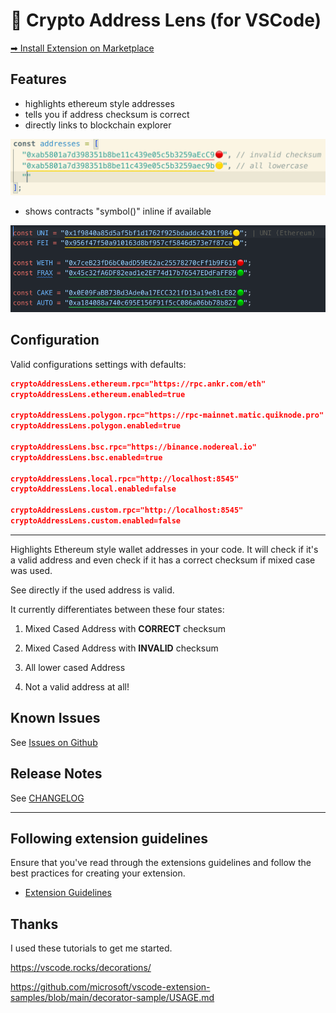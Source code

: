 # 🔭 Crypto Address Lens (for VSCode)

[➡ Install Extension on Marketplace](https://marketplace.visualstudio.com/items?itemName=peetzweg.crypto-address-lens)

## Features

+ highlights ethereum style addresses
+ tells you if address checksum is correct
+ directly links to blockchain explorer

![demo](https://raw.githubusercontent.com/peetzweg/vscode-crypto-address-lens/main/demo.gif)


+ shows contracts "symbol()" inline if available

![demo_lookup](https://raw.githubusercontent.com/peetzweg/vscode-crypto-address-lens/main/demo-lookup.gif)


## Configuration

Valid configurations settings with defaults:

```json
cryptoAddressLens.ethereum.rpc="https://rpc.ankr.com/eth"
cryptoAddressLens.ethereum.enabled=true

cryptoAddressLens.polygon.rpc="https://rpc-mainnet.matic.quiknode.pro"
cryptoAddressLens.polygon.enabled=true

cryptoAddressLens.bsc.rpc="https://binance.nodereal.io"
cryptoAddressLens.bsc.enabled=true

cryptoAddressLens.local.rpc="http://localhost:8545"
cryptoAddressLens.local.enabled=false

cryptoAddressLens.custom.rpc="http://localhost:8545"
cryptoAddressLens.custom.enabled=false

```

---

Highlights Ethereum style wallet addresses in your code. It will check if it's a valid address and even check if it has a correct checksum if mixed case was used.

See directly if the used address is valid.

It currently differentiates between these four states:

 1. Mixed Cased Address with **CORRECT** checksum

 2. Mixed Cased Address with **INVALID** checksum

 3. All lower cased Address

 4. Not a valid address at all!
<!--
## Extension Settings

* `myExtension.enable`: Enable/disable this extension.
* `myExtension.thing`: Set to `blah` to do something. -->

## Known Issues

See [Issues on Github](https://github.com/peetzweg/vscode-crypto-address-lens/issues)

## Release Notes

See [CHANGELOG](./CHANGELOG.md)

---

## Following extension guidelines

Ensure that you've read through the extensions guidelines and follow the best practices for creating your extension.

* [Extension Guidelines](https://code.visualstudio.com/api/references/extension-guidelines)


## Thanks

I used these tutorials to get me started.

https://vscode.rocks/decorations/

https://github.com/microsoft/vscode-extension-samples/blob/main/decorator-sample/USAGE.md

